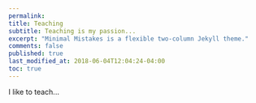 ```yaml
---
permalink: 
title: Teaching
subtitle: Teaching is my passion...
excerpt: "Minimal Mistakes is a flexible two-column Jekyll theme."
comments: false
published: true
last_modified_at: 2018-06-04T12:04:24-04:00
toc: true
---
```


I like to teach...


